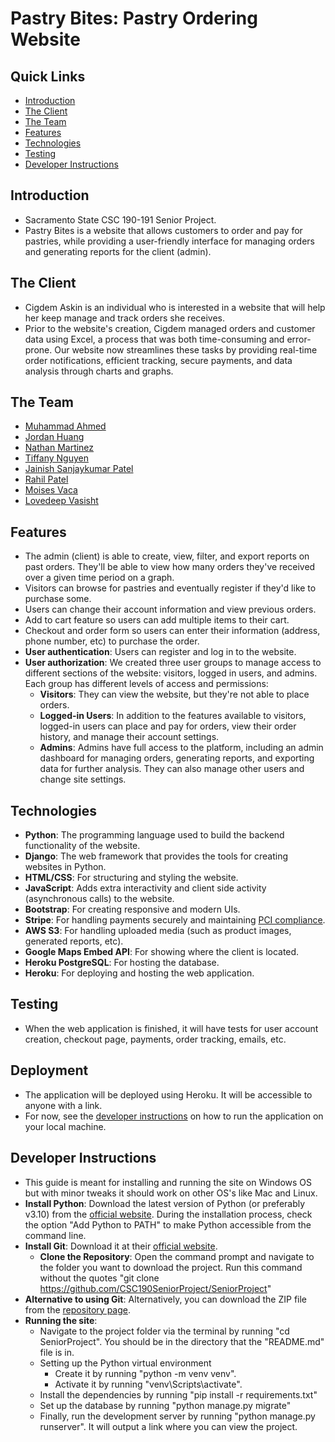 # Pastry Bites: Pastry Ordering Website

## Quick Links
- [Introduction](#introduction)
- [The Client](#the-client)
- [The Team](#the-team)
- [Features](#features)
- [Technologies](#technologies)
- [Testing](#testing)
- [Developer Instructions](#developer-instructions)

## Introduction
- Sacramento State CSC 190-191 Senior Project.
- Pastry Bites is a website that allows customers to order and pay for pastries, while providing a user-friendly interface for managing orders and generating reports for the client (admin).

## The Client
- Cigdem Askin is an individual who is interested in a website that will help her keep manage and track orders she receives. 
- Prior to the website's creation, Cigdem managed orders and customer data using Excel, a process that was both time-consuming and error-prone. Our website now streamlines these tasks by providing real-time order notifications, efficient tracking, secure payments, and data analysis through charts and graphs.

## The Team
- [Muhammad Ahmed](https://github.com/mahmed5499)
- [Jordan Huang](https://github.com/jordanhuang916)
- [Nathan Martinez](https://github.com/nathandevx)
- [Tiffany Nguyen](https://github.com/tiffanypnguyen)
- [Jainish Sanjaykumar Patel](https://github.com/jainish123-pixel)
- [Rahil Patel](https://github.com/rahilpatel29)
- [Moises Vaca](https://github.com/B1ueF10WER)
- [Lovedeep Vasisht](https://github.com/LovedeepVasisht)

## Features
- The admin (client) is able to create, view, filter, and export reports on past orders. They'll be able to view how many orders they've received over a given time period on a graph. 
- Visitors can browse for pastries and eventually register if they'd like to purchase some. 
- Users can change their account information and view previous orders.
- Add to cart feature so users can add multiple items to their cart.
- Checkout and order form so users can enter their information (address, phone number, etc) to purchase the order.
- **User authentication**: Users can register and log in to the website. 
- **User authorization**: We created three user groups to manage access to different sections of the website: visitors, logged in users, and admins. Each group has different levels of access and permissions:
   - **Visitors**: They can view the website, but they're not able to place orders.
   - **Logged-in Users**: In addition to the features available to visitors, logged-in users can place and pay for orders, view their order history, and manage their account settings.
   - **Admins**: Admins have full access to the platform, including an admin dashboard for managing orders, generating reports, and exporting data for further analysis. They can also manage other users and change site settings.

## Technologies
- **Python**: The programming language used to build the backend functionality of the website.
- **Django**: The web framework that provides the tools for creating websites in Python.
- **HTML/CSS**: For structuring and styling the website.
- **JavaScript**: Adds extra interactivity and client side activity (asynchronous calls) to the website.
- **Bootstrap**: For creating responsive and modern UIs.
- **Stripe**: For handling payments securely and maintaining [PCI compliance](https://stripe.com/guides/pci-compliance).
- **AWS S3**: For handling uploaded media (such as product images, generated reports, etc). 
- **Google Maps Embed API**: For showing where the client is located.
- **Heroku PostgreSQL**: For hosting the database.
- **Heroku**: For deploying and hosting the web application.

## Testing
- When the web application is finished, it will have tests for user account creation, checkout page, payments, order tracking, emails, etc.

## Deployment
- The application will be deployed using Heroku. It will be accessible to anyone with a link.
- For now, see the [developer instructions](#developer-instructions) on how to run the application on your local machine.

## Developer Instructions
- This guide is meant for installing and running the site on Windows OS but with minor tweaks it should work on other OS's like Mac and Linux.
- **Install Python**: Download the latest version of Python (or preferably v3.10) from the [official website](https://www.python.org/downloads/). During the installation process, check the option "Add Python to PATH" to make Python accessible from the command line.
- **Install Git**: Download it at their [official website](https://git-scm.com/downloads).
  - **Clone the Repository**: Open the command prompt and navigate to the folder you want to download the project. Run this command without the quotes "git clone https://github.com/CSC190SeniorProject/SeniorProject"
- **Alternative to using Git**: Alternatively, you can download the ZIP file from the [repository page](https://github.com/CSC190SeniorProject/SeniorProject). 
- **Running the site**:
  - Navigate to the project folder via the terminal by running "cd SeniorProject". You should be in the directory that the "README.md" file is in.
  - Setting up the Python virtual environment
    - Create it by running "python -m venv venv".
    - Activate it by running "venv\Scripts\activate".
  - Install the dependencies by running "pip install -r requirements.txt"
  - Set up the database by running "python manage.py migrate"
  - Finally, run the development server by running "python manage.py runserver". It will output a link where you can view the project.
